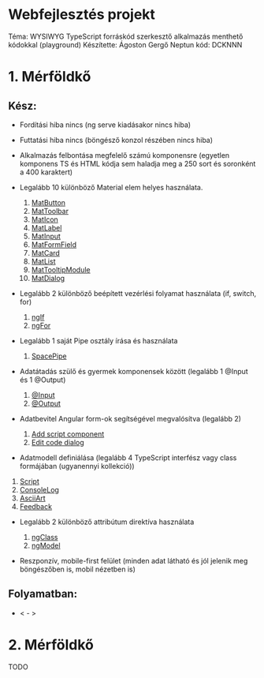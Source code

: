 
# Webfejlesztés projekt
Téma: WYSIWYG TypeScript forráskód szerkesztő alkalmazás menthető kódokkal (playground)
Készítette: Ágoston Gergő
Neptun kód: DCKNNN

# 1. Mérföldkő
## Kész:
- Fordítási hiba nincs (ng serve kiadásakor nincs hiba)
- Futtatási hiba nincs (böngésző konzol részében nincs hiba)
- Alkalmazás felbontása megfelelő számú komponensre (egyetlen komponens TS és HTML kódja sem haladja meg a 250 sort és soronként a 400 karaktert)
- Legalább 10 különböző Material elem helyes használata.
  1. [MatButton](../src/app/app.component.html)
  2. [MatToolbar](../src/app/app.component.html)
  3. [MatIcon](../src/app/app.component.html)
  4. [MatLabel](../src/app/components/add-script/add-script.component.html)
  5. [MatInput](../src/app/components/add-script/add-script.component.html)
  6. [MatFormField](../src/app/components/add-script/add-script.component.html)
  7. [MatCard](../src/app/components/list-scripts/list-scripts.component.html)
  8. [MatList](../src/app/components/list-scripts/list-scripts.component.html)
  9. [MatTooltipModule](../src/app/app.component.html)
  10. [MatDialog](../src/app/components/script-creation-dialog/script-creation-dialog.component.ts)
  
- Legalább 2 különböző beépített vezérlési folyamat használata (if, switch, for)
  1. [ngIf](../src/app/components/add-script/add-script.component.html)
  2. [ngFor](../src/app/components/add-script/add-script.component.html)
  
- Legalább 1 saját Pipe osztály írása és használata
  1. [SpacePipe](../src/app/pipes/space.pipe.ts)

- Adatátadás szülő és gyermek komponensek között (legalább 1 @Input és 1 @Output)
  1. [@Input](../src/app/components/edit-code-dialog/edit-code-dialog.component.ts)
  2. [@Output](../src/app/components/edit-code-dialog/edit-code-dialog.component.ts)
  
- Adatbevitel Angular form-ok segítségével megvalósítva (legalább 2)
  1. [Add script component](../src/app/components/add-script/add-script.component.ts)
  2. [Edit code dialog](../src/app/components/edit-code-dialog/edit-code-dialog.component.html)
  
- Adatmodell definiálása (legalább 4 TypeScript interfész vagy class formájában (ugyanennyi kollekció))
 1. [Script](../src/app/models/script.model.ts)
 2. [ConsoleLog](../src/app/models/console-log.model.ts)
 3. [AsciiArt](../src/app/models/ascii-art.model.ts)
 4. [Feedback](../src/app/models/feedback.model.ts)

- Legalább 2 különböző attribútum direktíva használata
  1. [ngClass](../src/app/components/add-script/add-script.component.html)
  2. [ngModel](../src/app/components/edit-code-dialog/edit-code-dialog.component.html)

- Reszponzív, mobile-first felület (minden adat látható és jól jelenik meg böngészőben is, mobil nézetben is)

## Folyamatban:
- < - >


# 2. Mérföldkő
TODO
